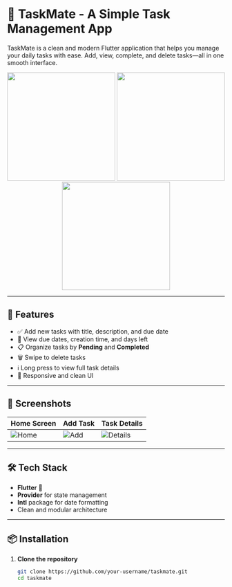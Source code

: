 # 📝 TaskMate - A Simple Task Management App

TaskMate is a clean and modern Flutter application that helps you manage your daily tasks with ease. Add, view, complete, and delete tasks—all in one smooth interface.

<p align="center">
  <img src="https://github.com/user-attachments/assets/3d464217-149c-4812-9991-c53ab3850fd3" width="250"/>
  <img src="https://github.com/user-attachments/assets/17d87328-ce27-40c5-a4c7-eebb28101232" width="250"/>
  <img src="https://github.com/user-attachments/assets/a055ac61-333b-4702-af4f-37843d26ddec" width="250"/>
</p>

---

## 🚀 Features

- ✅ Add new tasks with title, description, and due date
- 📆 View due dates, creation time, and days left
- 📋 Organize tasks by **Pending** and **Completed**
- 🗑️ Swipe to delete tasks
- ℹ️ Long press to view full task details
- 🎯 Responsive and clean UI

---

## 📱 Screenshots

| Home Screen | Add Task | Task Details |
|-------------|----------|---------------|
| ![Home](https://github.com/user-attachments/assets/3d464217-149c-4812-9991-c53ab3850fd3) | ![Add](https://github.com/user-attachments/assets/17d87328-ce27-40c5-a4c7-eebb28101232) | ![Details](https://github.com/user-attachments/assets/a055ac61-333b-4702-af4f-37843d26ddec) |

---

## 🛠 Tech Stack

- **Flutter** 💙
- **Provider** for state management
- **Intl** package for date formatting
- Clean and modular architecture

---

## 📦 Installation

1. **Clone the repository**
   ```bash
   git clone https://github.com/your-username/taskmate.git
   cd taskmate
